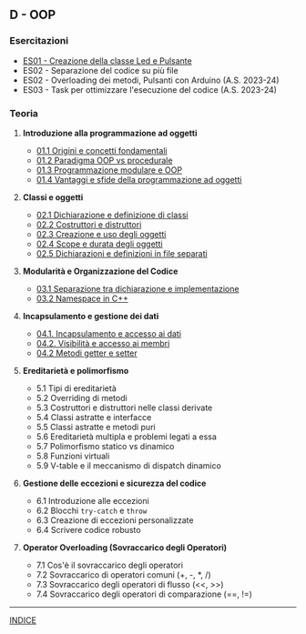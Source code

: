 ## D - OOP

### Esercitazioni
- [ES01 - Creazione della classe Led e Pulsante](<https://docs.google.com/presentation/d/1RUn2r8tAz_i94ZXaaMuwl6FeOWLaSI_gyfLwiM7jtnw>)
- ES02 - Separazione del codice su più file
- ES02 - Overloading dei metodi, Pulsanti con Arduino (A.S. 2023-24)
- ES03 - Task per ottimizzare l'esecuzione del codice (A.S. 2023-24)

### Teoria
1. **Introduzione alla programmazione ad oggetti**
    - [01.1 Origini e concetti fondamentali](<01.1 Origini e concetti fondamentali.md>)
    - [01.2 Paradigma OOP vs procedurale](<01.2 Paradigma OOP vs procedurale.md>)
    - [01.3 Programmazione modulare e OOP](<01.3 Programmazione modulare e OOP.md>)
    - [01.4 Vantaggi e sfide della programmazione ad oggetti](<01.4 Vantaggi e sfide della programmazione ad oggetti.md>)

2. **Classi e oggetti**
    - [02.1 Dichiarazione e definizione di classi](<02.1 Dichiarazione e definizione di classi.md>)
    - [02.2 Costruttori e distruttori](<02.2 Costruttori e distruttori.md>)
    - [02.3 Creazione e uso degli oggetti](<02.3 Creazione e uso degli oggetti.md>)
    - [02.4 Scope e durata degli oggetti](<02.4 Scope e durata degli oggetti.md>)
    - [02.5 Dichiarazioni e definizioni in file separati](<02.5 Dichiarazioni e definizioni in file separati.md>)

3. **Modularità e Organizzazione del Codice**
    - [03.1 Separazione tra dichiarazione e implementazione](<04.1 Separazione tra dichiarazione e implementazione.md>)
    - [03.2 Namespace in C++](<03.2 Namespace in C++.md>)

4. **Incapsulamento e gestione dei dati**
    - [04.1. Incapsulamento e accesso ai dati](<>)
    - [04.2. Visibilità e accesso ai membri](<>)
    - [04.2 Metodi getter e setter](<04.2 Metodi getter e setter.md>)

5. **Ereditarietà e polimorfismo**
   - 5.1 Tipi di ereditarietà
   - 5.2 Overriding di metodi
   - 5.3 Costruttori e distruttori nelle classi derivate
   - 5.4 Classi astratte e interfacce
   - 5.5 Classi astratte e metodi puri
   - 5.6 Ereditarietà multipla e problemi legati a essa
   - 5.7 Polimorfismo statico vs dinamico
   - 5.8 Funzioni virtuali
   - 5.9 V-table e il meccanismo di dispatch dinamico

6. **Gestione delle eccezioni e sicurezza del codice**
   - 6.1 Introduzione alle eccezioni
   - 6.2 Blocchi `try-catch` e `throw`
   - 6.3 Creazione di eccezioni personalizzate
   - 6.4 Scrivere codice robusto

7. **Operator Overloading (Sovraccarico degli Operatori)**
   - 7.1 Cos'è il sovraccarico degli operatori
   - 7.2 Sovraccarico di operatori comuni (+, -, \*, /)
   - 7.3 Sovraccarico degli operatori di flusso (<<, >>)
   - 7.4 Sovraccarico degli operatori di comparazione (==, !=)

--- 
[INDICE](../README.md) 
